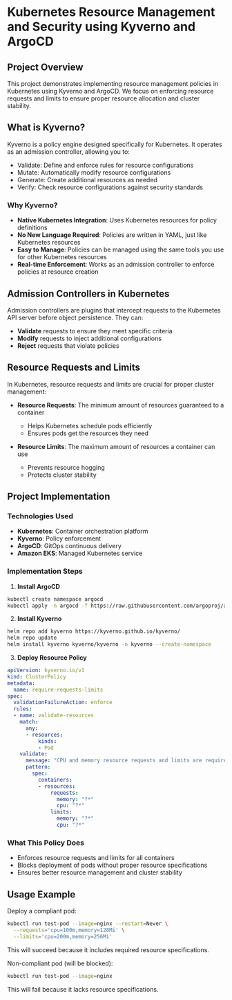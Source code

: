 # Kubernetes Resource Management and Security using Kyverno and ArgoCD

## Project Overview
This project demonstrates implementing resource management policies in Kubernetes using Kyverno and ArgoCD. We focus on enforcing resource requests and limits to ensure proper resource allocation and cluster stability.

## What is Kyverno?
Kyverno is a policy engine designed specifically for Kubernetes. It operates as an admission controller, allowing you to:
- Validate: Define and enforce rules for resource configurations
- Mutate: Automatically modify resource configurations
- Generate: Create additional resources as needed
- Verify: Check resource configurations against security standards

### Why Kyverno?
- **Native Kubernetes Integration**: Uses Kubernetes resources for policy definitions
- **No New Language Required**: Policies are written in YAML, just like Kubernetes resources
- **Easy to Manage**: Policies can be managed using the same tools you use for other Kubernetes resources
- **Real-time Enforcement**: Works as an admission controller to enforce policies at resource creation

## Admission Controllers in Kubernetes
Admission controllers are plugins that intercept requests to the Kubernetes API server before object persistence. They can:
- **Validate** requests to ensure they meet specific criteria
- **Modify** requests to inject additional configurations
- **Reject** requests that violate policies

## Resource Requests and Limits
In Kubernetes, resource requests and limits are crucial for proper cluster management:

- **Resource Requests**: The minimum amount of resources guaranteed to a container
  - Helps Kubernetes schedule pods efficiently
  - Ensures pods get the resources they need

- **Resource Limits**: The maximum amount of resources a container can use
  - Prevents resource hogging
  - Protects cluster stability

## Project Implementation

### Technologies Used
- **Kubernetes**: Container orchestration platform
- **Kyverno**: Policy enforcement
- **ArgoCD**: GitOps continuous delivery
- **Amazon EKS**: Managed Kubernetes service

### Implementation Steps

1. **Install ArgoCD**
```bash
kubectl create namespace argocd
kubectl apply -n argocd -f https://raw.githubusercontent.com/argoproj/argo-cd/stable/manifests/install.yaml
```

2. **Install Kyverno**
```bash
helm repo add kyverno https://kyverno.github.io/kyverno/
helm repo update
helm install kyverno kyverno/kyverno -n kyverno --create-namespace
```

3. **Deploy Resource Policy**
```yaml
apiVersion: kyverno.io/v1
kind: ClusterPolicy
metadata:
  name: require-requests-limits
spec:
  validationFailureAction: enforce
  rules:
  - name: validate-resources
    match:
      any:
      - resources:
          kinds:
          - Pod
    validate:
      message: "CPU and memory resource requests and limits are required."
      pattern:
        spec:
          containers:
          - resources:
              requests:
                memory: "?*"
                cpu: "?*"
              limits:
                memory: "?*"
                cpu: "?*"
```

### What This Policy Does
- Enforces resource requests and limits for all containers
- Blocks deployment of pods without proper resource specifications
- Ensures better resource management and cluster stability

## Usage Example

Deploy a compliant pod:
```bash
kubectl run test-pod --image=nginx --restart=Never \
  --requests='cpu=100m,memory=128Mi' \
  --limits='cpu=200m,memory=256Mi'
```

This will succeed because it includes required resource specifications.

Non-compliant pod (will be blocked):
```bash
kubectl run test-pod --image=nginx
```

This will fail because it lacks resource specifications.

